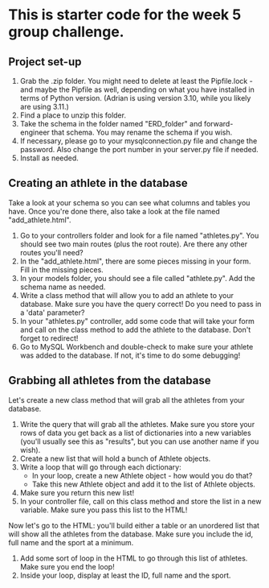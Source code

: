 # This is starter code for the week 5 group challenge.

## Project set-up
1. Grab the .zip folder.  You might need to delete at least the Pipfile.lock - and maybe the Pipfile as well, depending on what you have installed in terms of Python version.  (Adrian is using version 3.10, while you likely are using 3.11.)
2. Find a place to unzip this folder.
3. Take the schema in the folder named "ERD_folder" and forward-engineer that schema.  You may rename the schema if you wish.
4. If necessary, please go to your mysqlconnection.py file and change the password.  Also change the port number in your server.py file if needed.
5. Install as needed.

## Creating an athlete in the database
Take a look at your schema so you can see what columns and tables you have.  Once you're done there, also take a look at the file named "add_athlete.html".

1. Go to your controllers folder and look for a file named "athletes.py".  You should see two main routes (plus the root route).  Are there any other routes you'll need?
2. In the "add_athlete.html", there are some pieces missing in your form.  Fill in the missing pieces.
3. In your models folder, you should see a file called "athlete.py".  Add the schema name as needed.
4. Write a class method that will allow you to add an athlete to your database.  Make sure you have the query correct!  Do you need to pass in a 'data' parameter?
5. In your "athletes.py" controller, add some code that will take your form and call on the class method to add the athlete to the database.  Don't forget to redirect!
6. Go to MySQL Workbench and double-check to make sure your athlete was added to the database.  If not, it's time to do some debugging!

## Grabbing all athletes from the database
Let's create a new class method that will grab all the athletes from your database.

1. Write the query that will grab all the athletes.  Make sure you store your rows of data you get back as a list of dictionaries into a new variables (you'll usually see this as "results", but you can use another name if you wish).
2. Create a new list that will hold a bunch of Athlete objects.
3. Write a loop that will go through each dictionary:
    - In your loop, create a new Athlete object - how would you do that?
    - Take this new Athlete object and add it to the list of Athlete objects.
4. Make sure you return this new list!
5. In your controller file, call on this class method and store the list in a new variable.  Make sure you pass this list to the HTML!

Now let's go to the HTML: you'll build either a table or an unordered list that will show all the athletes from the database. Make sure you include the id, full name and the sport at a minimum.

1. Add some sort of loop in the HTML to go through this list of athletes.  Make sure you end the loop!
2. Inside your loop, display at least the ID, full name and the sport.  